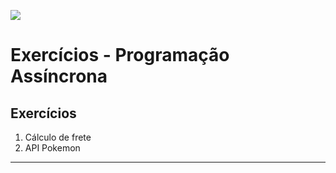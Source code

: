 ![](https://i.imgur.com/xG74tOh.png)

# Exercícios - Programação Assíncrona

## Exercícios

1. Cálculo de frete
2. API Pokemon

---


